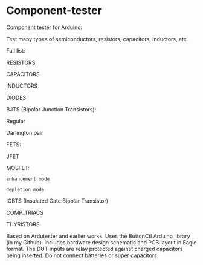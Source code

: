 # Component-tester
Component tester for Arduino:

Test many types of semiconductors, resistors, capacitors, inductors, etc.

Full list:

RESISTORS

CAPACITORS

INDUCTORS

DIODES

BJTS (Bipolar Junction Transistors):

  Regular
  
  Darlington pair
  
FETS:

  JFET
  
  MOSFET:
  
    enhancement mode
    
    depletion mode
    
IGBTS (Insulated Gate Bipolar Transistor)

COMP_TRIACS

THYRISTORS


Based on Ardutester and earlier works. Uses the ButtonCtl Arduino library (in my Github). Includes hardware design schematic and PCB layout in Eagle format.
The DUT inputs are relay protected against charged capacitors being inserted.
Do not connect batteries or super capacitors.

